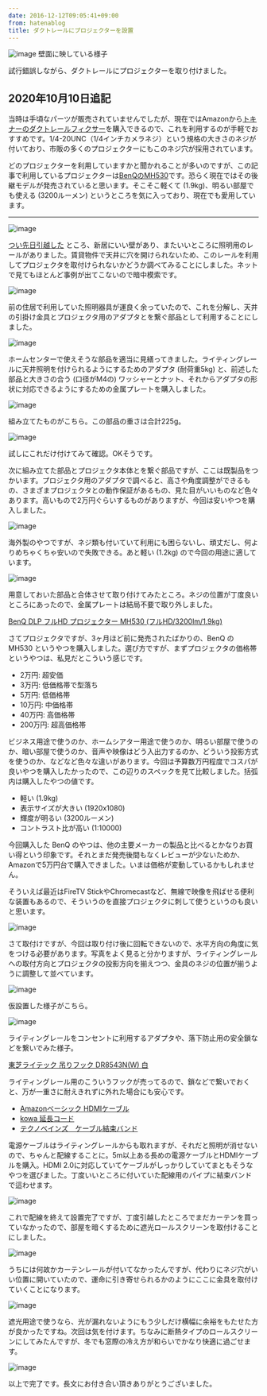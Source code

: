 ```yaml
---
date: 2016-12-12T09:05:41+09:00
from: hatenablog
title: ダクトレールにプロジェクターを設置
---
```


![image](https://cloud.githubusercontent.com/assets/111689/21083907/8ce666b8-c03d-11e6-937d-4c1e6db88912.png)
壁面に映している様子

試行錯誤しながら、ダクトレールにプロジェクターを取り付けました。

## 2020年10月10日追記

当時は手頃なパーツが販売されていませんでしたが、現在ではAmazonから[トキナーのダクトレールフィクサー](https://www.amazon.co.jp/dp/B075V1FSBQ/?tag=r7kamura07-22)を購入できるので、これを利用するのが手軽でおすすめです。1/4-20UNC（1/4インチカメラネジ）という規格の大きさのネジが付いており、市販の多くのプロジェクターにもこのネジ穴が採用されています。

どのプロジェクターを利用していますかと聞かれることが多いのですが、この記事で利用しているプロジェクターは[BenQのMH530](https://www.amazon.co.jp/dp/B01LYVFCVP/?tag=r7kamura07-22)です。恐らく現在ではその後継モデルが発売されていると思います。そこそこ軽くて (1.9kg)、明るい部屋でも使える (3200ルーメン) というところを気に入っており、現在でも愛用しています。

---

![image](https://cloud.githubusercontent.com/assets/111689/21083928/fcaf6f6c-c03d-11e6-9633-1390cb15343e.png)

[つい先日引越した](/articles/2016-12-01-h) ところ、新居にいい壁があり、またいいところに照明用のレールがありました。賃貸物件で天井に穴を開けられないため、このレールを利用してプロジェクタを取付けられないかどうか調べてみることにしました。ネットで見てもほとんど事例が出てこないので暗中模索です。

![image](https://cloud.githubusercontent.com/assets/111689/21083974/d9328924-c03e-11e6-842b-83da971d69b0.png)

前の住居で利用していた照明器具が運良く余っていたので、これを分解し、天井の引掛け金具とプロジェクタ用のアダプタとを繋ぐ部品として利用することにしました。

![image](https://cloud.githubusercontent.com/assets/111689/21084050/30b41040-c040-11e6-9119-ab1e2dfade83.png)

ホームセンターで使えそうな部品を適当に見繕ってきました。ライティングレールに天井照明を付けられるようにするためのアダプタ (耐荷重5kg) と、前述した部品と大きさの合う (口径がM4の) ワッシャーとナット、それからアダプタの形状に対応できるようにするための金属プレートを購入しました。

![image](https://cloud.githubusercontent.com/assets/111689/21084073/ba0ae440-c040-11e6-8bd2-f7dfa35eb6fd.png)

組み立てたものがこちら。この部品の重さは合計225g。

![image](https://cloud.githubusercontent.com/assets/111689/21084079/db14a5ae-c040-11e6-9afd-7c45a4155c62.png)

試しにこれだけ付けてみて確認。OKそうです。

次に組み立てた部品とプロジェクタ本体とを繋ぐ部品ですが、ここは既製品をつかいます。プロジェクタ用のアダプタで調べると、高さや角度調整ができるもの、さまざまプロジェクタとの動作保証があるもの、見た目がいいものなど色々あります。高いもので2万円ぐらいするものがありますが、今回は安いやつを購入しました。

![image](https://cloud.githubusercontent.com/assets/111689/21084091/112ac16e-c041-11e6-8902-e5aaf09dd776.png)

海外製のやつですが、ネジ類も付いていて利用にも困らないし、頑丈だし、何よりめちゃくちゃ安いので失敗できる。あと軽い (1.2kg) ので今回の用途に適しています。

![image](https://cloud.githubusercontent.com/assets/111689/21084147/32a2d27c-c042-11e6-9041-2c0f40fbbeb1.png)

用意しておいた部品と合体させて取り付けてみたところ。ネジの位置が丁度良いところにあったので、金属プレートは結局不要で取り外しました。

[BenQ DLP フルHD プロジェクター MH530 (フルHD/3200lm/1.9kg)](http://www.amazon.co.jp/exec/obidos/ASIN/B01LYVFCVP/r7kamura07-22/)

さてプロジェクタですが、3ヶ月ほど前に発売されたばかりの、BenQ の MH530 というやつを購入しました。選び方ですが、まずプロジェクタの価格帯というやつは、私見だとこういう感じです。

- 2万円: 超安価
- 3万円: 低価格帯で型落ち
- 5万円: 低価格帯
- 10万円: 中価格帯
- 40万円: 高価格帯
- 200万円: 超高価格帯

ビジネス用途で使うのか、ホームシアター用途で使うのか、明るい部屋で使うのか、暗い部屋で使うのか、音声や映像はどう入出力するのか、どういう投影方式を使うのか、などなど色々な違いがあります。今回は予算数万円程度でコスパが良いやつを購入したかったので、この辺りのスペックを見て比較しました。括弧内は購入したやつの値です。

- 軽い (1.9kg)
- 表示サイズが大きい (1920x1080)
- 輝度が明るい (3200ルーメン)
- コントラスト比が高い (1:10000)

今回購入した BenQ のやつは、他の主要メーカーの製品と比べるとかなりお買い得という印象です。それとまだ発売後間もなくレビューが少ないためか、Amazonで5万円台で購入できました。いまは価格が変動しているかもしれません。

そういえば最近はFireTV StickやChromecastなど、無線で映像を飛ばせる便利な装置もあるので、そういうのを直接プロジェクタに刺して使うというのも良いと思います。

![image](https://cloud.githubusercontent.com/assets/111689/21084334/5e3d9f86-c045-11e6-9a72-459fe5f38dc2.png)

さて取付けですが、今回は取り付け後に回転できないので、水平方向の角度に気をつける必要があります。写真をよく見ると分かりますが、ライティングレールへの取付方向とプロジェクタの投影方向を揃えつつ、金具のネジの位置が揃うように調整して並べています。

![image](https://cloud.githubusercontent.com/assets/111689/21084354/a1a0913e-c045-11e6-8a08-327487703b26.png)

仮設置した様子がこちら。

![image](https://cloud.githubusercontent.com/assets/111689/21084360/c55ef750-c045-11e6-8c7b-3882adbcda61.png)

ライティングレールをコンセントに利用するアダプタや、落下防止用の安全鎖などを繋いでみた様子。

[東芝ライテック 吊りフック DR8543N(W) 白](http://www.amazon.co.jp/exec/obidos/ASIN/B0057MPH7W/r7kamura07-22/)

ライティングレール用のこういうフックが売ってるので、鎖などで繋いでおくと、万が一重さに耐えきれずに外れた場合にも安心です。

- [Amazonベーシック HDMIケーブル](http://www.amazon.co.jp/exec/obidos/ASIN/B014I8TC4E/r7kamura07-22/)
- [kowa 延長コード](http://www.amazon.co.jp/exec/obidos/ASIN/B000TGO0O2/r7kamura07-22/)
- [テクノベインズ　ケーブル結束バンド](http://www.amazon.co.jp/exec/obidos/ASIN/B012ZK1X4Y/r7kamura07-22/)

電源ケーブルはライティングレールからも取れますが、それだと照明が消せないので、ちゃんと配線することに。5m以上ある長めの電源ケーブルとHDMIケーブルを購入。HDMI 2.0に対応していてケーブルがしっかりしていてまともそうなやつを選びました。丁度いいところに付いていた配線用のパイプに結束バンドで這わせます。

![image](https://cloud.githubusercontent.com/assets/111689/21084425/b88473ce-c046-11e6-8e9f-ef47fcbba248.png)

これで配線を終えて設置完了ですが、丁度引越したところでまだカーテンを買っていなかったので、部屋を暗くするために遮光ロールスクリーンを取付けることにしました。

![image](https://cloud.githubusercontent.com/assets/111689/21084448/09d7acd2-c047-11e6-9ec4-cac0f738291d.png)

うちには何故かカーテンレールが付いてなかったんですが、代わりにネジ穴がいい位置に開いていたので、運命に引き寄せられるかのようにここに金具を取付けていくことになります。

![image](https://cloud.githubusercontent.com/assets/111689/21084464/7ef3ef62-c047-11e6-85a5-1c63bcfff970.png)

遮光用途で使うなら、光が漏れないようにもう少しだけ横幅に余裕をもたせた方が良かったですね。次回は気を付けます。ちなみに断熱タイプのロールスクリーンにしてみたんですが、冬でも窓際の冷え方が和らいでかなり快適に過ごせます。

![image](https://cloud.githubusercontent.com/assets/111689/21083907/8ce666b8-c03d-11e6-937d-4c1e6db88912.png)

以上で完了です。長文にお付き合い頂きありがとうございました。


